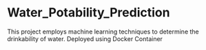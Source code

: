 # Water_Potability_Prediction
This project employs machine learning techniques to determine the drinkability of water. Deployed using Docker Container
